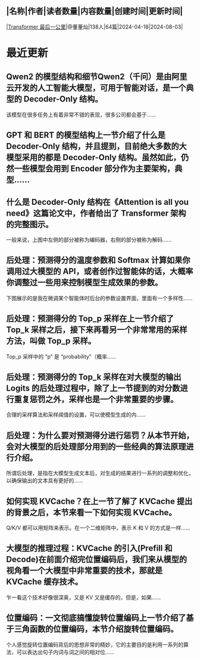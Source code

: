 |名称|作者|读者数量|内容数量|创建时间|更新时间|
---
|[Transformer 最后一公里](https://xiaobot.net/p/Transformer?refer=0b133df9-27dc-423b-8101-639049001c13)|@董董灿|138人|64篇|2024-04-18|2024-08-03|

# 最近更新
## Qwen2 的模型结构和细节Qwen2（千问）是由阿里云开发的人工智能大模型，可用于智能对话，是一个典型的 Decoder-Only 结构。

该模型在很多任务上有着非常不错的表现，很多公司都会基于......
## GPT 和 BERT 的模型结构上一节介绍了什么是 Decoder-Only 结构，并且提到，目前绝大多数的大模型采用的都是 Decoder-Only 结构。虽然如此，仍然一些模型会用到 Encoder 部分作为主要架构，典型......
## 什么是 Decoder-Only 结构在《Attention is all you need》这篇论文中，作者给出了 Transformer 架构的完整图示。
一般来说，上图中左侧的部分被称为编码器，右侧的部分被称为解码......
## 后处理：预测得分的温度参数和 Softmax 计算如果你调用过大模型的 API，或者创作过智能体的话，大概率你调整过一些用来控制模型生成效果的参数。

下图展示的是我在微调某个智能体时后台的参数设置界面，里面有一个多样性......
## 后处理：预测得分的 Top_p 采样在上一节介绍了 Top_k 采样之后，接下来再看另一个非常常用的采样方法，叫做 Top_p 采样。

Top_p  采样中的 “p” 是 “probability”（概率......
## 后处理：预测得分的 Top_k 采样在对大模型的输出 Logits 的后处理过程中，除了上一节提到的对分数进行重复惩罚之外，采样也是一个非常重要的步骤。

合理的采样算法和采样阈值的设置，可以使模型生成的内......
## 后处理：为什么要对预测得分进行惩罚？从本节开始，会对大模型的后处理部分用到的一些经典的算法原理进行介绍。

所谓后处理，是指在大模型生成文本后，对生成的结果进行一系列的调整和优化，以确保输出的文本具有更好的......
## 如何实现 KVCache？在上一节了解了 KVCache 提出的背景之后，本节来看一下如何实现 KVCache。

Q/K/V 都可以用矩阵来表示。在一个二维矩阵中，表示 K 和 V 的方式是一样......
## 大模型的推理过程：KVCache 的引入(Prefill 和 Decode)在前面介绍完位置编码后，我们来从模型的视角看一个大模型中非常重要的技术，那就是 KVCache 缓存技术。

乍一看这个技术好像很深奥，又是 KV 又是缓存的，但是，如果......
## 位置编码：一文彻底搞懂旋转位置编码上一节介绍了基于三角函数的位置编码，本节介绍旋转位置编码。

个人感觉旋转位置编码背后的思想非常的精妙，它的主要目的是利用一系列的算法，可以表达出句子内词与词之间的相对位......

